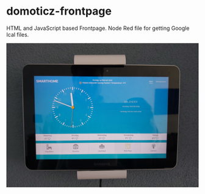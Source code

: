 # domoticz-frontpage
HTML and JavaScript based Frontpage.
Node Red file for getting Google Ical files.


<p align="center">
  <a target="_blank" rel="noopener noreferrer" href="https://github.com/PatrickSt1991/domoticz-frontpage/blob/main/20210214_114831.jpg"><img src="https://github.com/PatrickSt1991/domoticz-frontpage/raw/main/20210214_114831.jpg" width="700" style="max-width:100%;"></a>
</p>

